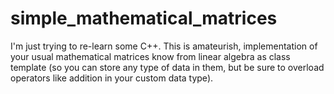 # simple_mathematical_matrices
I'm just trying to re-learn some C++. This is amateurish, implementation of your usual mathematical matrices know from linear algebra as class template (so you can store any type of data in them, but be sure to overload operators like addition in your custom data type).
